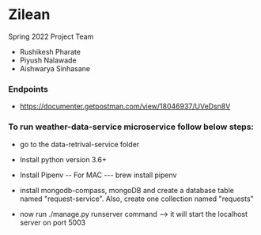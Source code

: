 # Zilean
Spring 2022 Project Team

- Rushikesh Pharate
- Piyush Nalawade
- Aishwarya Sinhasane


### Endpoints
- https://documenter.getpostman.com/view/18046937/UVeDsn8V
### To run weather-data-service microservice follow below steps:

- go to the data-retrival-service folder
- Install python version 3.6+
- Install Pipenv
  -- For MAC
    --- brew install pipenv
 
- install mongodb-compass, mongoDB and create a database table named "request-service". Also, create one collection named "requests"
- now run ./manage.py runserver command --> it will start the localhost server on port 5003 




